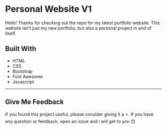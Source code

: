 # Personal Website V1

Hello! Thanks for checking out the repo for my latest portfolio website. This website isn't just my new portfolio, but also a personal project in and of itself.

## Built With 
* HTML
* CSS
* Bootstrap
* Font Awesome
* Javascript

---

## Give Me Feedback
If you found this project useful, please consider giving it a :star:. If you have any question or feedback, open an issue and i will get to you :blush:
